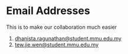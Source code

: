 # Email Addresses

This is to make our collaboration much easier 

1. dhanista.ragunathan@student.mmu.edu.my
2. tew.jie.wen@student.mmu.edu.my
